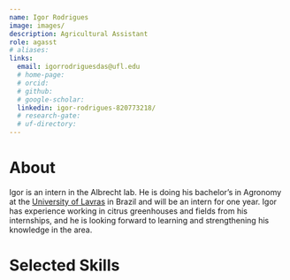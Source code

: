 ```yaml
---
name: Igor Rodrigues
image: images/
description: Agricultural Assistant
role: agasst
# aliases:
links:
  email: igorrodriguesdas@ufl.edu
  # home-page: 
  # orcid: 
  # github: 
  # google-scholar: 
  linkedin: igor-rodrigues-820773218/
  # research-gate: 
  # uf-directory:
---
```

# About
Igor is an intern in the Albrecht lab. He is doing his bachelor’s in Agronomy at the [University of Lavras](https://ufla.br/en/ufla/) in Brazil and will be an intern for one year. Igor has experience working in citrus greenhouses and fields from his internships, and he is looking forward to learning and strengthening his knowledge in the area.

# Selected Skills